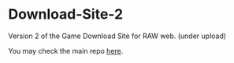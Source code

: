 # Download-Site-2
Version 2 of the Game Download Site for RAW web. (under upload)

You may check the main repo [here](https://github.com/AkashnilGTA/Game-Download-Site-Without-Ads). 
